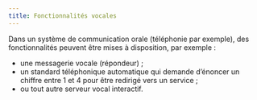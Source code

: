 ```yaml
---
title: Fonctionnalités vocales
---
```


Dans un système de communication orale (téléphonie par exemple), des fonctionnalités peuvent être mises à disposition, par exemple :

- une messagerie vocale (répondeur) ;
- un standard téléphonique automatique qui demande d’énoncer un chiffre entre 1 et 4 pour être redirigé vers un service ;
- ou tout autre serveur vocal interactif.
